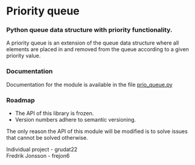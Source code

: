 # Priority queue

### Python queue data structure with priority functionality.

A priority queue is an extension of the queue data structure where all elements are placed in and removed from the queue
according to a given priority value.

### Documentation
Documentation for the module is available in the file [prio_queue.py](prio_queue.py)

### Roadmap
* The API of this library is frozen.
* Version numbers adhere to semantic versioning.

The only reason the API of this module will be modified is to solve issues that cannot be solved 
otherwise.

Individual project - grudat22\
Fredrik Jonsson - frejon6
